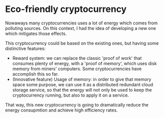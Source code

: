 # Eco-friendly cryptocurrency

Nowaways many cryptocurrencies uses a lot of energy which comes from polluting sources. On this context, I had the idea of developing a new one which mitigates those effects.

This cryptocurrency could be based on the existing ones, but having some distinctive features:

- Reward system: we can replace the classic 'proof of work' that consumes plenty of energy, with a 'proof of memory', which uses disk memory from miners' computers. Some cryptocurrencies have accomplish this so far.  
- (Innovative feature) Usage of memory: in order to give that memory space some purpose, we can use it as a distributed redundant cloud storage service, so that the energy will not only be used to keep the cryptocurrency running, but also to apply it on a service.

That way, this new cryptocurrency is going to dramatically reduce the energy consupmtion and achieve high efficiency rates.
